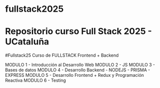 # fullstack2025
Repositorio curso Full Stack 2025 - UCataluña
=======
#Fullstack25
Curso de FULLSTACK Frontend + Backend 

MODULO 1 - Introducción al Desarrollo Web
MODULO 2 - JS
MODULO 3 - Bases de datos
MODULO 4 - Desarrollo Backend - NODEJS - PRISMA - EXPRESS
MODULO 5 - Desarrollo Frontend + Redux y Programación Reactiva
MODULO 6 - Testing
